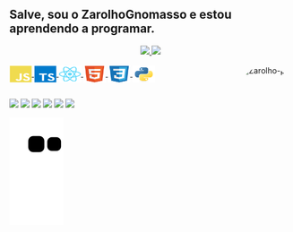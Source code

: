 ## Salve, sou o ZarolhoGnomasso e estou aprendendo a programar.
<div align="center">
  <a href="https://github.com/Zarolhognomasso">
  <img height="180em" src="https://github-readme-stats.vercel.app/api?username=Zarolhognomasso&show_icons=true&theme=dark&include_all_commits=true&count_private=true"/>
  <img height="180em" src="https://github-readme-stats.vercel.app/api/top-langs/?username=Zarolhognomasso&layout=compact&langs_count=7&theme=dark"/>
</div>
<div style="display: inline_block"><br>
  <img align="center" alt="Zarolho-Js" height="30" width="40" src="https://raw.githubusercontent.com/devicons/devicon/master/icons/javascript/javascript-plain.svg">
  <img align="center" alt="Zarolho-Ts" height="30" width="40" src="https://raw.githubusercontent.com/devicons/devicon/master/icons/typescript/typescript-plain.svg">
  <img align="center" alt="Zarolho-React" height="30" width="40" src="https://raw.githubusercontent.com/devicons/devicon/master/icons/react/react-original.svg">
  <img align="center" alt="Zarolho-HTML" height="30" width="40" src="https://raw.githubusercontent.com/devicons/devicon/master/icons/html5/html5-original.svg">
  <img align="center" alt="Zarolho-CSS" height="30" width="40" src="https://raw.githubusercontent.com/devicons/devicon/master/icons/css3/css3-original.svg">
  <img align="center" alt="Zarolho-Python" height="30" width="40" src="https://raw.githubusercontent.com/devicons/devicon/master/icons/python/python-original.svg">
<img align="right" alt="Zarolho-pic" height="150" style="border-radius:50px;" src="https://cdn.discordapp.com/attachments/762625972347469856/1003822568064696330/zarolhoicon.png?width=676&height=676">
</div>
  
  ##
 
<div> 
  <a href="https://www.youtube.com/channel/UCKRm_1yEIonpl98e5TgOXag" target="_blank"><img src="https://img.shields.io/badge/YouTube-FF0000?style=for-the-badge&logo=youtube&logoColor=white" target="_blank"></a>
  <a href="https://instagram.com/arturzaror" target="_blank"><img src="https://img.shields.io/badge/-Instagram-%23E4405F?style=for-the-badge&logo=instagram&logoColor=white" target="_blank"></a>
 	<a href="https://www.twitch.tv/zarolhognomasso" target="_blank"><img src="https://img.shields.io/badge/Twitch-9146FF?style=for-the-badge&logo=twitch&logoColor=white" target="_blank"></a>
 <a href="https://discordapp.com/users/301402565327716352" target="_blank"><img src="https://img.shields.io/badge/Discord-7289DA?style=for-the-badge&logo=discord&logoColor=white" target="_blank"></a> 
  <a href = "mailto:zarolhobusiness@gmail.com"><img src="https://img.shields.io/badge/-Gmail-%23333?style=for-the-badge&logo=gmail&logoColor=white" target="_blank"></a>
  <a href="https://www.linkedin.com/in/" target="_blank"><img src="https://img.shields.io/badge/-LinkedIn-%230077B5?style=for-the-badge&logo=linkedin&logoColor=white" target="_blank"></a> 
 
  ![Snake animation](https://github.com/rafaballerini/rafaballerini/blob/output/github-contribution-grid-snake.svg)
 
</div>
